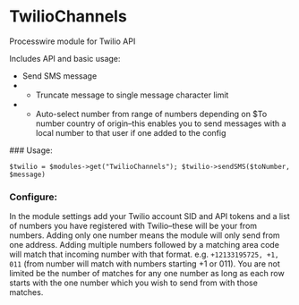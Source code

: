# TwilioChannels

Processwire module for Twilio API

Includes API and basic usage:
- Send SMS message
- - Truncate message to single message character limit 
- - Auto-select number from range of numbers depending on $To number country of origin–this enables you to send messages with a local number to that user if one added to the config

### Usage:

`
$twilio = $modules->get("TwilioChannels");
$twilio->sendSMS($toNumber, $message)
`

### Configure:
In the module settings add your Twilio account SID and API tokens and a list of numbers you have registered with Twilio–these will be your from numbers. Adding only one number means the module will only send from one address. Adding multiple numbers followed by a matching area code will match that incoming number with that format. e.g. `+12133195725, +1, 011` (from number will match with numbers starting +1 or 011). You are not limited be the number of matches for any one number as long as each row starts with the one number which you wish to send from with those matches.
